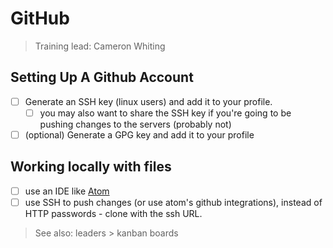 # GitHub

> Training lead: Cameron Whiting

## Setting Up A Github Account

* [ ] Generate an SSH key (linux users) and add it to your profile.
  * [ ] you may also want to share the SSH key if you're going to be pushing changes to the servers (probably not)
* [ ] (optional) Generate a GPG key and add it to your profile

## Working locally with files
* [ ] use an IDE like [Atom](https://atom.io)
* [ ] use SSH to push changes (or use atom's github integrations), instead of HTTP passwords - clone with the ssh URL.

> See also: leaders > kanban boards
